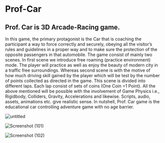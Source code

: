 # Prof-Car
## Prof. Car is 3D Arcade-Racing game. 

In this game, the primary protagonist is the Car that is coaching the participant a way to force correctly and securely, obeying all the visitor’s rules and guidelines in a proper way and to make sure the protection of the opposite passengers in that automobile. The game consist of mainly two scenes. In first scene we introduce free roaming (practice environment) mode. The player will practice as well as enjoy the beauty of modern city in a traffic free surroundings. Whereas second scene is with the motive of how much driving skill gained by the player which will be test by the number of points collected as directed in the game. This scene is divided into different laps. Each lap consist of sets of coins (One Coin =1 Point). All the above mentioned will be possible with the involvement of Game Physics i.e., Rigidbody, Colliders, Gravity, Accelerations and likewise. Scripts, audio, assets, animations etc. give realistic sense. In nutshell, Prof. Car game is the educational car controlling adventure game with no age barrier.

![untitled](https://user-images.githubusercontent.com/84927939/170689869-0a14c304-0052-4ea2-b29b-f407ae55be2d.png)

![Screenshot (101)](https://user-images.githubusercontent.com/84927939/170689914-9e6fcfb6-e624-4f00-9b4a-fd5338891dee.png)

![Screenshot (102)](https://user-images.githubusercontent.com/84927939/170689933-2f244121-096c-414f-b461-85371321c24d.png)
